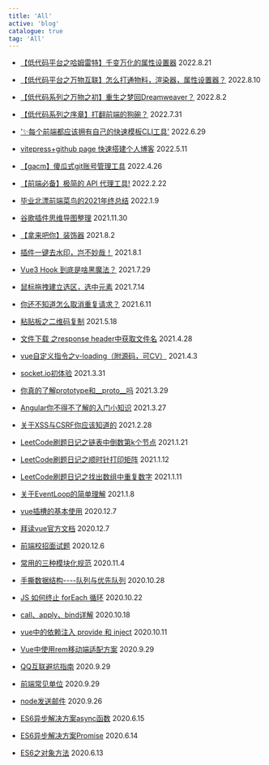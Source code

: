 ```yaml
---
title: 'All'
active: 'blog'
catalogue: true
tag: 'All'
---
```

- [【低代码平台之哈姆雷特】千变万化的属性设置器](./InformalEssay/libs/lowcodeSetter)  <Tag>2022.8.21</Tag> 

- [【低代码平台之万物互联】怎么打通物料，渲染器，属性设置器？](./InformalEssay/libs/lowcodedesiger)  <Tag>2022.8.10</Tag> 

- [【低代码系列之万物之初】重生之梦回Dreamweaver？](./InformalEssay/libs/lowcodeDesigner)  <Tag>2022.8.2</Tag> 

- [【低代码系列之序章】打翻前端的狗碗？](./InformalEssay/libs/lowcodeStart)  <Tag>2022.7.31</Tag> 

- ['✨每个前端都应该拥有自己的快速模板CLI工具'](./Tool/libs/mangosteen)  <Tag>2022.6.29</Tag> 

- [vitepress+github page 快速搭建个人博客](./Vuejs/libs/vitepress)  <Tag>2022.5.11</Tag> 

- [【gacm】傻瓜式git账号管理工具](./Tool/libs/gacm)  <Tag>2022.4.26</Tag> 

- [【前端必备】极简的 API 代理工具!](./Tool/libs/apiProxy)  <Tag>2022.2.22</Tag> 

- [毕业北漂前端菜鸟的2021年终总结](./InformalEssay/libs/2021)  <Tag>2022.1.9</Tag> 

- [谷歌插件思维导图整理](./Tool/libs/chrome)  <Tag>2021.11.30</Tag> 

- [【拿来吧你】装饰器](./Javascript/libs/decorator)  <Tag>2021.8.2</Tag> 

- [插件一键去水印，岂不妙哉！](./Tool/libs/clear)  <Tag>2021.8.1</Tag> 

- [Vue3 Hook 到底是啥黑魔法？](./Vuejs/libs/vueHook)  <Tag>2021.7.29</Tag> 

- [鼠标拖拽建立选区，选中元素](./Vuejs/libs/select)  <Tag>2021.7.14</Tag> 

- [你还不知道怎么取消重复请求？](./Javascript/libs/axios)  <Tag>2021.6.11</Tag> 

- [粘贴板之二维码复制](./Javascript/libs/copy-code)  <Tag>2021.5.18</Tag> 

- [文件下载 之response header中获取文件名](./Javascript/libs/response-header)  <Tag>2021.4.28</Tag> 

- [vue自定义指令之v-loading（附源码，可CV）](./Vuejs/libs/loadong)  <Tag>2021.4.3</Tag> 

- [socket.io初体验](./Nodejs/libs/socket)  <Tag>2021.3.31</Tag> 

- [你真的了解prototype和__proto__吗](./Javascript/libs/prototype)  <Tag>2021.3.29</Tag> 

- [Angular你不得不了解的入门小知识](./Javascript/libs/angular)  <Tag>2021.3.27</Tag> 

- [关于XSS与CSRF你应该知道的](./Javascript/libs/csrf)  <Tag>2021.2.28</Tag> 

- [LeetCode刷题日记之链表中倒数第k个节点](./Javascript/libs/leetcode-list)  <Tag>2021.1.21</Tag> 

- [LeetCode刷题日记之顺时针打印矩阵](./Javascript/libs/leetcode-rect)  <Tag>2021.1.12</Tag> 

- [LeetCode刷题日记之找出数组中重复数字](./Javascript/libs/leetcode-num)  <Tag>2021.1.11</Tag> 

- [关于EventLoop的简单理解](./Javascript/libs/eventLoop)  <Tag>2021.1.8</Tag> 

- [vue插槽的基本使用](./Vuejs/libs/slot)  <Tag>2020.12.7</Tag> 

- [拜读vue官方文档](./Vuejs/libs/offical)  <Tag>2020.12.7</Tag> 

- [前端校招面试题](./InformalEssay/libs/notes)  <Tag>2020.12.6</Tag> 

- [常用的三种模块化规范](./Javascript/libs/module)  <Tag>2020.11.4</Tag> 

- [手撕数据结构----队列与优先队列](./Javascript/libs/queen)  <Tag>2020.10.28</Tag> 

- [JS 如何终止 forEach 循环](./Javascript/libs/forEach)  <Tag>2020.10.22</Tag> 

- [call、apply、bind详解](./Javascript/libs/call-bind)  <Tag>2020.10.18</Tag> 

- [vue中的依赖注入 provide 和 inject](./Vuejs/libs/inject)  <Tag>2020.10.11</Tag> 

- [Vue中使用rem移动端适配方案](./Vuejs/libs/rem)  <Tag>2020.9.29</Tag> 

- [QQ互联避坑指南](./InformalEssay/libs/qq)  <Tag>2020.9.29</Tag> 

- [前端常见单位](./InformalEssay/libs/px)  <Tag>2020.9.29</Tag> 

- [node发送邮件](./Nodejs/libs/email)  <Tag>2020.9.26</Tag> 

- [ES6异步解决方案async函数](./Javascript/libs/async)  <Tag>2020.6.15</Tag> 

- [ES6异步解决方案Promise](./Javascript/libs/promise)  <Tag>2020.6.14</Tag> 

- [ES6之对象方法](./Javascript/libs/object)  <Tag>2020.6.13</Tag> 
